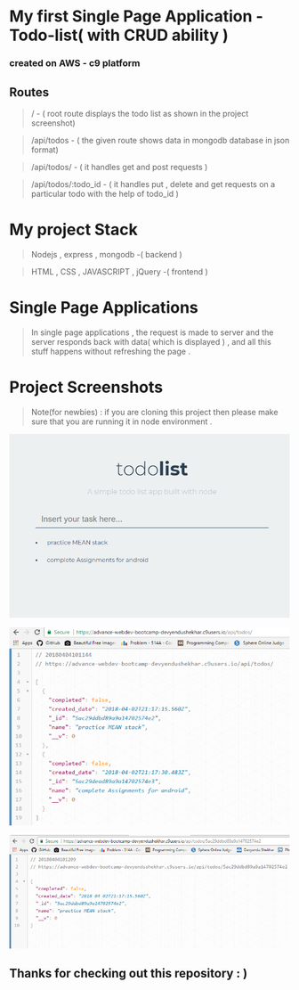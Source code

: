 # My first Single Page Application - Todo-list( with CRUD ability )

### created on AWS - c9 platform 

## Routes

> /  - ( root route displays the todo list as shown in the project screenshot)

> /api/todos - ( the given route shows data in mongodb database in json format)

> /api/todos/ - ( it handles get and post requests )

> /api/todos/:todo_id - ( it handles put , delete and get requests on a particular todo with the help of todo_id  )

# My project Stack
> Nodejs , express , mongodb -( backend )

> HTML , CSS , JAVASCRIPT , jQuery -( frontend ) 

# Single Page Applications
> In single page applications , the request is made to server and the server responds back with data( which is displayed ) , and all this
   stuff happens without refreshing the page .
   
# Project Screenshots
 > Note(for newbies) : if you are cloning this project then please make sure that you are running it in node environment .
 
 ![Project Screenshot](./project_screenshots/img1.png)
 
 ![Project Screenshot](./project_screenshots/img2.png)
 
 ![Project Screenshot](./project_screenshots/img3.png)


## Thanks for checking out this repository : )
